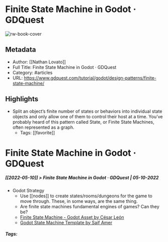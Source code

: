 # Finite State Machine in Godot · GDQuest

![rw-book-cover](https://readwise-assets.s3.amazonaws.com/static/images/article0.00998d930354.png)

## Metadata
- Author: [[Nathan Lovato]]
- Full Title: Finite State Machine in Godot · GDQuest
- Category: #articles
- URL: https://www.gdquest.com/tutorial/godot/design-patterns/finite-state-machine/

## Highlights
- Split an object’s finite number of states or behaviors into individual state objects and only allow one of them to control their host at a time.
  You’ve probably heard of this pattern called State, or Finite State Machines, often represented as a graph.
    - Tags: [[favorite]] 


# Finite State Machine in Godot · GDQuest
##### [[2022-05-10]] > Finite State Machine in Godot · GDQuest | 05-10-2022

- Godot Strategy
	- Use [[nodes]] to create states/rooms/dungeons for the game to move through. These, in some ways, are the same thing.
	- Are finite state machines fundamental engines of games? Can they be?
	- [Finite State Machine - Godot Asset by César León](https://in3mo.itch.io/state-machine-for-godot-games)
	- [Godot State Machine Template by Saif Amer](https://suppersaif.itch.io/godot-finite-state-machine-template)

##### Tags: 